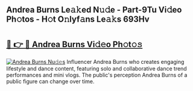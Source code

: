 ## Andrea Burns Le𝚊𝚔ed N𝚞𝚍e - Part-9Tu Vi𝚍eo Ph𝚘tos - H𝚘t O𝚗lyf𝚊ns Le𝚊𝚔s 693Hv

# <h2><a href="http://hf5wvt.feru.top/?c=Andrea+Burns">🔗 👉 🔴 Andrea Burns Vi𝚍𝚎o Ph𝚘t𝚘𝚜</a></h2>

[![Andrea Burns Nu𝚍𝚎s](https://i.imgur.com/0TWrTi3.gif)](http://hf5wvt.feru.top/?c=Andrea+Burns)
Influencer Andrea Burns who creates engaging lifestyle and dance content, featuring solo and collaborative dance trend performances and mini vlogs. The public's perception Andrea Burns of a public figure can change over time. 
